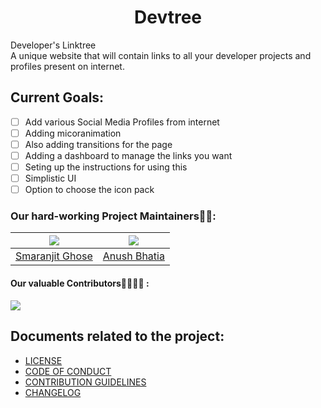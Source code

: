 <h1 align = "center">Devtree</h1>

Developer's Linktree<br>
A unique website that will contain links to all your developer projects and profiles present on internet.


## Current Goals:

- [ ] Add various Social Media Profiles from internet
- [ ] Adding micoranimation
- [ ] Also adding transitions for the page
- [ ] Adding a dashboard to manage the links you want 
- [ ] Seting up the instructions for using this
- [ ] Simplistic UI
- [ ] Option to choose the icon pack

### Our hard-working Project Maintainers👨‍🏫:

| ![](https://avatars.githubusercontent.com/u/46641503?v=4) | ![](https://avatars.githubusercontent.com/u/40017559?v=4) | 
| :-------------------------------------------------------: | :-------------------------------------------------------: | 
|   [Smaranjit Ghose](https://github.com/smaranjitghose)    |      [Anush Bhatia](https://github.com/anushbhatia)       |

#### Our valuable Contributors👩‍💻👨‍💻 :

<a href="https://github.com/anushbhatia/devtree/graphs/contributors">
  <img src="https://contributors-img.web.app/image?repo=anushbhatia/devtree" />
</a>

## Documents related to the project:

- [LICENSE](./LICENSE)
- [CODE OF CONDUCT](./CODE_OF_CONDUCT.md)
- [CONTRIBUTION GUIDELINES](./CONTRIBUTING.MD)
- [CHANGELOG](./CHANGELOG.md)

